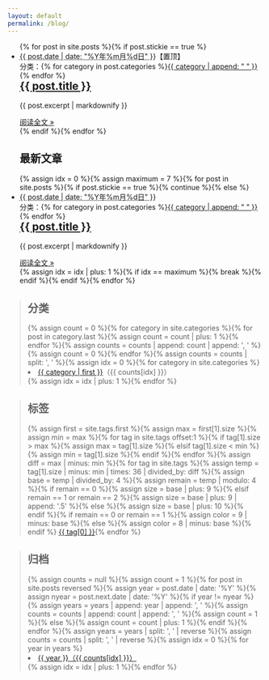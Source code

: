 ```yaml
---
layout: default
permalink: /blog/
---
```


<div class="home-left">
  <ul class="post-list">
    <!-- This loops through the site posts for sticky -->{% for post in site.posts %}{% if post.stickie == true %}
    <li>
      <span class="post-meta"><abbr title="{{ post.date | date_to_xmlschema }}">{{ post.date | date: "%Y年%m月%d日" }}</abbr>【置顶】</span>
      <span style="float:right;">分类：{% for category in post.categories %}<a class="category" href="{{ site.category }}#{{ category }}">{{ category | append: " " }}</a>{% endfor %}</span>
      <h2>
        <a class="post-link" href="{{ post.url }}">{{ post.title }}</a>
      </h2>
      <div class="excerpt">
        <p>{{ post.excerpt | markdownify }}</p>
      </div>
      <footer>
        <a class="readmore" href="{{ post.url }}">阅读全文 &raquo;</a>
      </footer>
    </li>{% endif %}{% endfor %}
    <h2 class="page-heading">最新文章</h2>
    <!-- This loops through the site posts -->{% assign idx = 0 %}{% assign maximum = 7 %}{% for post in site.posts %}{% if post.stickie == true %}{% continue %}{% else %}
    <li>
      <span class="post-meta"><abbr title="{{ post.date | date_to_xmlschema }}">{{ post.date | date: "%Y年%m月%d日" }}</abbr></span>
      <span style="float:right;">分类：{% for category in post.categories %}<a class="category" href="{{ site.category }}#{{ category }}">{{ category | append: " " }}</a>{% endfor %}</span>
      <h2>
        <a class="post-link" href="{{ post.url }}">{{ post.title }}</a>
      </h2>
      <div class="excerpt">
        <p>{{ post.excerpt | markdownify }}</p>
      </div>
      <footer>
        <a class="readmore" href="{{ post.url }}">阅读全文 &raquo;</a>
      </footer>
    </li>{% assign idx = idx | plus: 1 %}{% if idx == maximum %}{% break %}{% endif %}{% endif %}{% endfor %}
  </ul>
</div>
<div class="home-right">
  <blockquote id="category">
    <h2>分类</h2>{% assign count = 0 %}{% for category in site.categories %}{% for post in category.last %}{% assign count = count | plus: 1 %}{% endfor %}{% assign counts = counts | append: count | append: ', ' %}{% assign count = 0 %}{% endfor %}{% assign counts = counts | split: ', ' %}{% assign idx = 0 %}{% for category in site.categories %}
    <li><a href="{{ site.category }}#{{ category[0] }}">{{ category | first }}</a>（{{ counts[idx] }}）</li>{% assign idx = idx | plus: 1 %}{% endfor %}
  </blockquote>
  <blockquote id="tagcloud">
    <h2>标签</h2>{% assign first = site.tags.first %}{% assign max = first[1].size %}{% assign min = max %}{% for tag in site.tags offset:1 %}{% if tag[1].size > max %}{% assign max = tag[1].size %}{% elsif tag[1].size < min %}{% assign min = tag[1].size %}{% endif %}{% endfor %}{% assign diff = max | minus: min %}{% for tag in site.tags %}{% assign temp = tag[1].size | minus: min | times: 36 | divided_by: diff %}{% assign base = temp | divided_by: 4 %}{% assign remain = temp | modulo: 4 %}{% if remain == 0 %}{% assign size = base | plus: 9 %}{% elsif remain == 1 or remain == 2 %}{% assign size = base | plus: 9 | append: '.5' %}{% else %}{% assign size = base | plus: 10 %}{% endif %}{% if remain == 0 or remain == 1 %}{% assign color = 9 | minus: base %}{% else %}{% assign color = 8 | minus: base %}{% endif %}
    <a href="{{ site.tagcloud }}#{{ tag[0] }}" style="font-size: {{ size }}pt; color: #{{ color }}{{ color }}{{ color }};">{{ tag[0] }}</a>{% endfor %}
  </blockquote>
  <blockquote id="archive">
    <h2>归档</h2>{% assign counts = null %}{% assign count = 1 %}{% for post in site.posts reversed %}{% assign year = post.date | date: '%Y' %}{% assign nyear = post.next.date | date: '%Y' %}{% if year != nyear %}{% assign years = years | append: year | append: ', ' %}{% assign counts = counts | append: count | append: ', ' %}{% assign count = 1 %}{% else %}{% assign count = count | plus: 1 %}{% endif %}{% endfor %}{% assign years = years | split: ', ' | reverse %}{% assign counts = counts | split: ', ' | reverse %}{% assign idx = 0 %}{% for year in years %}
    <li><a href="{{ site.archive }}#{{ year }}">{{ year }}（{{ counts[idx] }}）</a></li>{% assign idx = idx | plus: 1 %}{% endfor %}
  </blockquote>
</div>